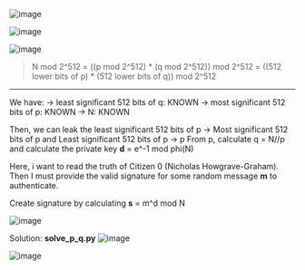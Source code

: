

![image](https://github.com/sangnguyenthien/CTF/assets/89742084/4547f375-c679-417b-81fc-c79b55169779)

![image](https://github.com/sangnguyenthien/CTF/assets/89742084/030af642-2fab-412e-93b2-87b02d029e27)

![image](https://github.com/sangnguyenthien/CTF/assets/89742084/2e03aaad-0b98-4e03-a9e9-146c1990cc6d)

> N mod 2^512 = ((p mod 2^512) * (q mod 2^512)) mod 2^512 = ((512 lower bits of p) * (512 lower bits of q)) mod 2^512

-------------------
We have:
-> least significant 512 bits of q: KNOWN
-> most significant 512 bits of p: KNOWN
-> N: KNOWN

Then, we can leak the least significant 512 bits of p -> Most significant 512 bits of p and Least significant 512 bits of p -> p
From p, calculate q = N//p and calculate the private key **d** = e^-1 mod phi(N)

Here, i want to read the truth of Citizen 0 (Nicholas Howgrave-Graham). Then I must provide the valid signature for some random message **m** to authenticate.

Create signature by calculating **s** = m^d mod N

![image](https://github.com/sangnguyenthien/CTF/assets/89742084/79a25ca6-0121-49bc-8108-3f38d49acc26)


Solution: **solve_p_q.py**
![image](https://github.com/sangnguyenthien/CTF/assets/89742084/00061f35-b230-481f-993c-675cea23a1c7)

![image](https://github.com/sangnguyenthien/CTF/assets/89742084/5212077e-6edb-430a-91b1-cf180392a55c)

